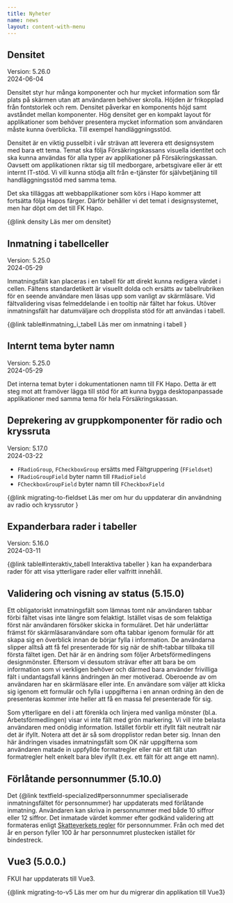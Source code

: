 ```yaml
---
title: Nyheter
name: news
layout: content-with-menu
---
```


## Densitet

Version: 5.26.0 <br>
2024-06-04

Densitet styr hur många komponenter och hur mycket information som får plats på skärmen utan att användaren behöver skrolla. Höjden är frikopplad från fontstorlek och rem. Densitet påverkar en komponents höjd samt avståndet mellan komponenter. Hög densitet ger en kompakt layout för applikationer som behöver presentera mycket information som användaren måste kunna överblicka. Till exempel handläggningsstöd.

Densitet är en viktig pusselbit i vår strävan att leverera ett designsystem med bara ett tema. Temat ska följa Försäkringskassans visuella identitet och ska kunna användas för alla typer av applikationer på Försäkringskassan. Oavsett om applikationen riktar sig till medborgare, arbetsgivare eller är ett internt IT-stöd. Vi vill kunna stödja allt från e-tjänster för självbetjäning till handläggningsstöd med samma tema.

Det ska tilläggas att webbapplikationer som körs i Hapo kommer att fortsätta följa Hapos färger. Därför behåller vi det temat i designsystemet, men har döpt om det till FK Hapo.

{@link density Läs mer om densitet}

## Inmatning i tabellceller

Version: 5.25.0 <br>
2024-05-29

Inmatningsfält kan placeras i en tabell för att direkt kunna redigera värdet i cellen. Fältens standardetikett är visuellt dolda och ersätts av tabellrubriken för en seende användare men läsas upp som vanligt av skärmläsare. Vid fältvalidering visas felmeddelande i en tooltip när fältet har fokus. Utöver inmatningsfält har datumväljare och dropplista stöd för att användas i tabell.

{@link table#inmatning_i_tabell Läs mer om inmatning i tabell }

## Internt tema byter namn

Version: 5.25.0 <br>
2024-05-29

Det interna temat byter i dokumentationen namn till FK Hapo. Detta är ett steg mot att framöver lägga till stöd för att kunna bygga desktopanpassade applikationer med samma tema för hela Försäkringskassan.

## Deprekering av gruppkomponenter för radio och kryssruta

Version: 5.17.0 <br>
2024-03-22

- `FRadioGroup`, `FCheckboxGroup` ersätts med Fältgruppering (`FFieldset`)
- `FRadioGroupField` byter namn till `FRadioField`
- `FCheckboxGroupField` byter namn till `FCheckboxField`

{@link migrating-to-fieldset Läs mer om hur du uppdaterar din användning av radio och kryssrutor }

## Expanderbara rader i tabeller

Version: 5.16.0 <br>
2024-03-11

{@link table#interaktiv_tabell Interaktiva tabeller } kan ha expanderbara rader för att visa ytterligare rader eller valfritt innehåll.

## Validering och visning av status (5.15.0)

Ett obligatoriskt inmatningsfält som lämnas tomt när användaren tabbar förbi fältet visas inte längre som felaktigt. Istället visas de som felaktiga först när användaren
försöker skicka in formuläret.
Det här underlättar främst för skärmläsaranvändare som ofta tabbar igenom formulär för att skapa sig en överblick innan de börjar fylla i information. De användarna slipper alltså att få fel presenterade för sig när de shift-tabbar tillbaka till första fältet igen.
Det här är en ändring som följer Arbetsförmedlingens designmönster. Eftersom vi dessutom strävar efter att bara be om information som vi verkligen behöver och därmed bara använder frivilliga fält i undantagsfall känns ändringen än mer motiverad. Oberoende av om användaren har en skärmläsare eller inte.
En användare som väljer att klicka sig igenom ett formulär och fylla i uppgifterna i en annan ordning än den de presenteras kommer inte heller att få en massa fel presenterade för sig.

Som ytterligare en del i att förenkla och linjera med vanliga mönster (bl.a. Arbetsförmedlingen) visar vi inte fält med grön markering. Vi vill inte belasta användaren med onödig information.
Istället förblir ett ifyllt fält neutralt när det är ifyllt. Notera att det är så som dropplistor redan beter sig.
Innan den här ändringen visades inmatningsfält som OK när uppgifterna som användaren matade in uppfyllde formatregler eller när ett fält utan formatregler helt enkelt bara
blev ifyllt (t.ex. ett fält för att ange ett namn).

## Förlåtande personnummer (5.10.0)

Det {@link textfield-specialized#personnummer specialiserade inmatningsfältet för personnummer} har uppdaterats med förlåtande inmatning. Användaren kan skriva in personnummer med både 10 siffror eller 12 siffror. Det inmatade värdet kommer efter godkänd validering att formateras enligt [Skatteverkets regler](https://www.skatteverket.se/privat/folkbokforing/personnummer.4.3810a01c150939e893f18c29.html) för personnummer. Från och med det år en person fyller 100 år har personnumret plustecken istället för bindestreck.

## Vue3 (5.0.0.)

FKUI har uppdaterats till Vue3.

{@link migrating-to-v5 Läs mer om hur du migrerar din applikation till Vue3}
